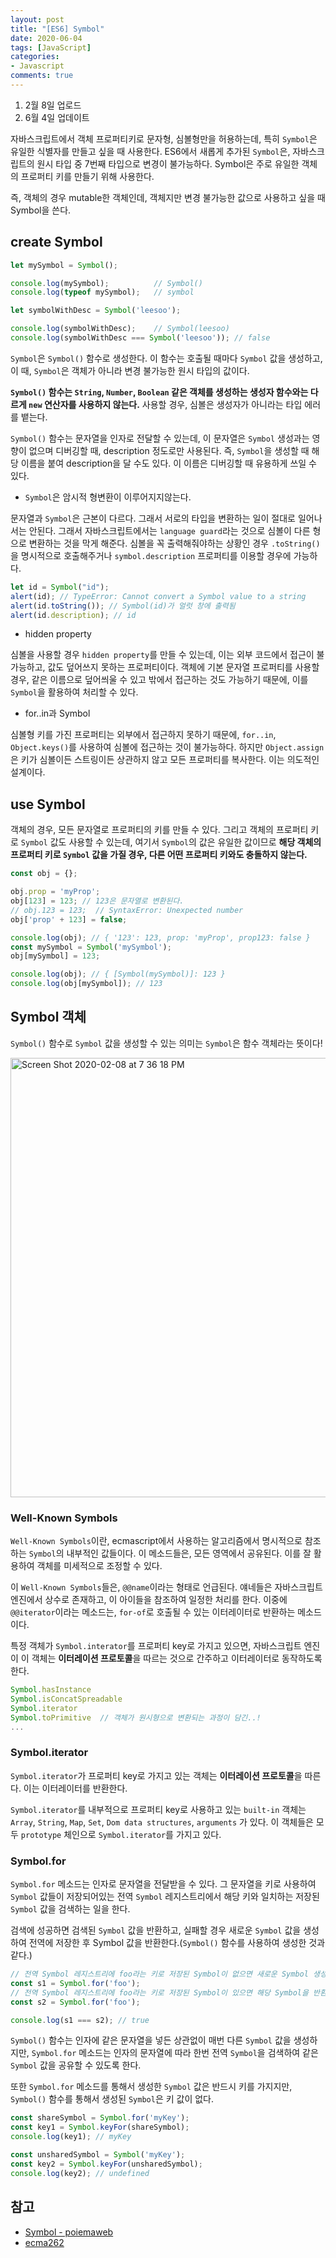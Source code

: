 ```yaml
---
layout: post
title: "[ES6] Symbol"
date: 2020-06-04
tags: [JavaScript]
categories:
- Javascript
comments: true
---
```


1. 2월 8일 업로드
2. 6월 4일 업데이트

자바스크립트에서 객체 프로퍼티키로 문자형, 심볼형만을 허용하는데, 특히 `Symbol`은 유일한 식별자를 만들고 싶을 때 사용한다. ES6에서 새롭게 추가된 `Symbol`은, 자바스크립트의 원시 타입 중 7번째 타입으로 변경이 불가능하다. Symbol은 주로 유일한 객체의 프로퍼티 키를 만들기 위해 사용한다.

즉, 객체의 경우 mutable한 객체인데, 객체지만 변경 불가능한 값으로 사용하고 싶을 때 Symbol을 쓴다.

## create Symbol

```javascript
let mySymbol = Symbol();

console.log(mySymbol);          // Symbol()
console.log(typeof mySymbol);   // symbol

let symbolWithDesc = Symbol('leesoo');

console.log(symbolWithDesc);    // Symbol(leesoo)
console.log(symbolWithDesc === Symbol('leesoo')); // false
```

`Symbol`은 `Symbol()` 함수로 생성한다. 이 함수는 호출될 때마다 `Symbol` 값을 생성하고, 이 때, `Symbol`은 객체가 아니라 변경 불가능한 원시 타입의 값이다.

**`Symbol()` 함수는 `String`, `Number`, `Boolean` 같은 객체를 생성하는 생성자 함수와는 다르게 `new` 연산자를 사용하지 않는다.** 사용할 경우, 심볼은 생성자가 아니라는 타입 에러를 뱉는다.

`Symbol()` 함수는 문자열을 인자로 전달할 수 있는데, 이 문자열은 `Symbol` 생성과는 영향이 없으며 디버깅할 때, description 정도로만 사용된다. 즉, `Symbol`을 생성할 때 해당 이름을 붙여 description을 달 수도 있다. 이 이름은 디버깅할 때 유용하게 쓰일 수 있다.

* `Symbol`은 암시적 형변환이 이루어지지않는다.

문자열과 `Symbol`은 근본이 다르다. 그래서 서로의 타입을 변환하는 일이 절대로 일어나서는 안된다. 그래서 자바스크립트에서는 `language guard`라는 것으로 심볼이 다른 형으로 변환하는 것을 막게 해준다. 심볼을 꼭 출력해줘야하는 상황인 경우 `.toString()`을 명시적으로 호출해주거나 `symbol.description` 프로퍼티를 이용할 경우에 가능하다.

```javascript
let id = Symbol("id");
alert(id); // TypeError: Cannot convert a Symbol value to a string
alert(id.toString()); // Symbol(id)가 얼럿 창에 출력됨
alert(id.description); // id
```

* hidden property

심볼을 사용할 경우 `hidden property`를 만들 수 있는데, 이는 외부 코드에서 접근이 불가능하고, 값도 덮어쓰지 못하는 프로퍼티이다. 객체에 기본 문자열 프로퍼티를 사용할 경우, 같은 이름으로 덮어씌울 수 있고 밖에서 접근하는 것도 가능하기 때문에, 이를 `Symbol`을 활용하여 처리할 수 있다.

* for..in과 Symbol

심볼형 키를 가진 프로퍼티는 외부에서 접근하지 못하기 때문에, `for..in`, `Object.keys()`를 사용하여 심볼에 접근하는 것이 불가능하다. 하지만 `Object.assign`은 키가 심볼이든 스트링이든 상관하지 않고 모든 프로퍼티를 복사한다. 이는 의도적인 설계이다.

## use Symbol

객체의 경우, 모든 문자열로 프로퍼티의 키를 만들 수 있다. 그리고 객체의 프로퍼티 키로 `Symbol` 값도 사용할 수 있는데, 여기서 `Symbol`의 값은 유일한 값이므로 **해당 객체의 프로퍼티 키로 `Symbol` 값을 가질 경우, 다른 어떤 프로퍼티 키와도 충돌하지 않는다.**

```javascript
const obj = {};

obj.prop = 'myProp';
obj[123] = 123; // 123은 문자열로 변환된다.
// obj.123 = 123;  // SyntaxError: Unexpected number
obj['prop' + 123] = false;

console.log(obj); // { '123': 123, prop: 'myProp', prop123: false }
const mySymbol = Symbol('mySymbol');
obj[mySymbol] = 123;

console.log(obj); // { [Symbol(mySymbol)]: 123 }
console.log(obj[mySymbol]); // 123
```

## Symbol 객체

`Symbol()` 함수로 `Symbol` 값을 생성할 수 있는 의미는 `Symbol`은 함수 객체라는 뜻이다! 

<img width="703" alt="Screen Shot 2020-02-08 at 7 36 18 PM" src="https://user-images.githubusercontent.com/39291812/74083679-5b9af880-4aaa-11ea-85bc-0f9a58e6db73.png">

### Well-Known Symbols

`Well-Known Symbols`이란, ecmascript에서 사용하는 알고리즘에서 명시적으로 참조하는 `Symbol`의 내부적인 값들이다. 이 메소드들은, 모든 영역에서 공유된다. 이를 잘 활용하여 객체를 미세적으로 조정할 수 있다.

이 `Well-Known Symbols`들은, `@@name`이라는 형태로 언급된다. 얘네들은 자바스크립트 엔진에서 상수로 존재하고, 이 아이들을 참조하여 일정한 처리를 한다. 이중에 `@@iterator`이라는 메소드는, `for-of`로 호출될 수 있는 이터레이터로 반환하는 메소드이다.

특정 객체가 `Symbol.interator`를 프로퍼티 key로 가지고 있으면, 자바스크립트 엔진이 이 객체는 **이터레이션 프로토콜**을 따르는 것으로 간주하고 이터레이터로 동작하도록 한다.

```javascript
Symbol.hasInstance
Symbol.isConcatSpreadable
Symbol.iterator
Symbol.toPrimitive  // 객체가 원시형으로 변환되는 과정이 담긴..!
...
```

### Symbol.iterator

`Symbol.iterator`가 프로퍼티 key로 가지고 있는 객체는 **이터레이션 프로토콜**을 따른다. 이는 이터레이터를 반환한다.

`Symbol.iterator`를 내부적으로 프로퍼티 key로 사용하고 있는 `built-in` 객체는 `Array`, `String`, `Map`, `Set`, `Dom data structures`, `arguments` 가 있다. 이 객체들은 모두 `prototype` 체인으로 `Symbol.iterator`를 가지고 있다.

### Symbol.for

`Symbol.for` 메소드는 인자로 문자열을 전달받을 수 있다. 그 문자열을 키로 사용하여 `Symbol` 값들이 저장되어있는 전역 `Symbol` 레지스트리에서 해당 키와 일치하는 저장된 `Symbol` 값을 검색하는 일을 한다.

검색에 성공하면 검색된 `Symbol` 값을 반환하고, 실패할 경우 새로운 `Symbol` 값을 생성하여 전역에 저장한 후 Symbol 값을 반환한다.(`Symbol()` 함수를 사용하여 생성한 것과 같다.)

```javascript
// 전역 Symbol 레지스트리에 foo라는 키로 저장된 Symbol이 없으면 새로운 Symbol 생성
const s1 = Symbol.for('foo');
// 전역 Symbol 레지스트리에 foo라는 키로 저장된 Symbol이 있으면 해당 Symbol을 반환
const s2 = Symbol.for('foo');

console.log(s1 === s2); // true
```

`Symbol()` 함수는 인자에 같은 문자열을 넣든 상관없이 매번 다른 `Symbol` 값을 생성하지만, `Symbol.for` 메소드는 인자의 문자열에 따라 한번 전역 `Symbol`을 검색하여 같은 `Symbol` 값을 공유할 수 있도록 한다.

또한 `Symbol.for` 메소드를 통해서 생성한 `Symbol` 값은 반드시 키를 가지지만, `Symbol()` 함수를 통해서 생성된 `Symbol`은 키 값이 없다.

```javascript
const shareSymbol = Symbol.for('myKey');
const key1 = Symbol.keyFor(shareSymbol);
console.log(key1); // myKey

const unsharedSymbol = Symbol('myKey');
const key2 = Symbol.keyFor(unsharedSymbol);
console.log(key2); // undefined
```

## 참고

- [Symbol - poiemaweb](https://poiemaweb.com/es6-symbol)
- [ecma262](https://tc39.es/ecma262/)